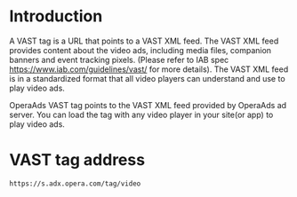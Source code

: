 # Introduction
A VAST tag is a URL that points to a VAST XML feed. The VAST XML feed provides content about the video ads, including media files, companion banners and event tracking pixels. (Please refer to IAB spec https://www.iab.com/guidelines/vast/ for more details). The VAST XML feed is in a standardized format that all video players can understand and use to play video ads.

OperaAds VAST tag points to the VAST XML feed provided by OperaAds ad server. You can load the tag with any video player in your site(or app) to play video ads.

# VAST tag address
``` wiki
https://s.adx.opera.com/tag/video
```